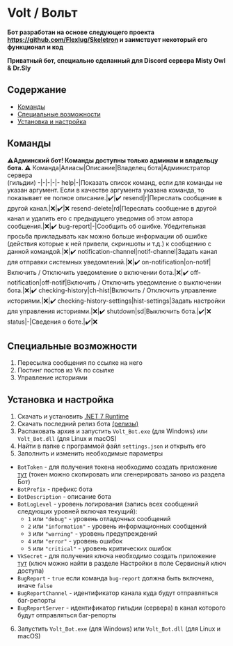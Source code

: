 # Volt / Вольт
**Бот разработан на основе следующего проекта https://github.com/Flexlug/Skeletron и заимствует некоторый его функционал и код**

**Приватный бот, специально сделанный для Discord сервера Misty Owl & Dr.Sly**

## Содержание
- [Команды](#команды)
- [Специальные возможности](#специальные-возможности)
- [Установка и настройка](#установка-и-настройка)

## Команды
**⚠️Админский бот! Команды доступны только админам и владельцу бота. ⚠️**
Команда|Алиасы|Описание|Владелец бота|Aдминистратор</br>сервера</br>(гильдии)
-|-|-|-|-
help|-|Показать список команд, если для команды не указан аргумент. Если в качестве аргумента указана команда, то показывает ее полное описание.|:heavy_check_mark:|:heavy_check_mark:
resend|r|Переслать сообщение в другой канал.|:x:|:heavy_check_mark:|:x:
resend-delete|rd|Переслать сообщение в другой канал и удалить его с предыдущего уведомив об этом автора сообщения.|:x:|:heavy_check_mark:
bug-report|-|Сообщить об ошибке. Убедительная просьба прикладывать как можно больше информации об ошибке (действия которые к ней привели, скриншоты и т.д.) к сообщению с данной командой.|:x:|:heavy_check_mark:
notification-channel|notif-channel|Задать канал для отправки системных уведомлений.|:x:|:heavy_check_mark:
on-notification|on-notif|Включить / Отключить уведомление о включении бота.|:x:|:heavy_check_mark:
off-notification|off-notif|Включить / Отключить уведомление о выключении бота.|:x:|:heavy_check_mark:
checking-history|ch-hist|Включить / Отключить управление историями.|:x:|:heavy_check_mark:
checking-history-settings|hist-settings|Задать настройки для управления историями.|:x:|:heavy_check_mark:
shutdown|sd|Выключить бота.|:heavy_check_mark:|:x:
status|-|Сведения о боте.|:heavy_check_mark:|:x:

## Специальные возможности
1) Пересылка сообщения по ссылке на него
2) Постинг постов из Vk по ссылке
3) Управление историями

## Установка и настройка
1) Скачать и установить [.NET 7 Runtime](https://dotnet.microsoft.com/en-us/download/dotnet/7.0)
2) Скачать последний релиз бота [(релизы)](/releases)
3) Распаковать архив и запустить `Volt_Bot.exe` (для Windows) или `Volt_Bot.dll` (для Linux и macOS)
4) Найти в папке с программой файл `settings.json` и открыть его
5) Заполнить и изменить необходимые параметры
- `BotToken` - для получения токена необходимо создать приложение [тут](https://discord.com/developers/applications/) (токен можно скопировать или сгенерировать заново из раздела Бот)
- `BotPrefix` - префикс бота
- `BotDescription` - описание бота
- `BotLogLevel` - уровень логирования (запись всех сообщений следующих уровней включая текущий):
  - `1` или `"debug"` - уровень отладочных сообщений
  - `2` или `"information"` - уровень информационных сообщений
  - `3` или `"warning"` - уровень предупреждений
  - `4` или `"error"` - уровень ошибок
  - `5` или `"critical"` - уровень критических ошибок
- `VkSecret` - для получения ключа необходимо создать приложение [тут](https://vk.com/apps?act=manage) (ключ можно найти в разделе Настройки в поле Сервисный ключ доступа)
- `BugReport` - `true` если команда `bug-report` должна быть включена, иначе `false`
- `BugReportChannel` - идентификатор канала куда будут отправляться баг-репорты
- `BugReportServer` - идентификатор гильдии (сервера) в канал которого будут отправляться баг-репорты
6) Запустить `Volt_Bot.exe` (для Windows) или `Volt_Bot.dll` (для Linux и macOS)
